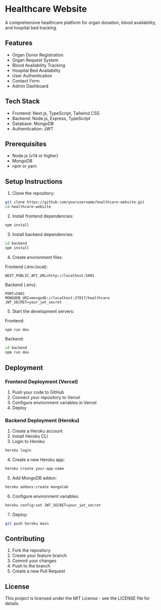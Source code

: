 # Healthcare Website

A comprehensive healthcare platform for organ donation, blood availability, and hospital bed tracking.

## Features

- Organ Donor Registration
- Organ Request System
- Blood Availability Tracking
- Hospital Bed Availability
- User Authentication
- Contact Form
- Admin Dashboard

## Tech Stack

- Frontend: Next.js, TypeScript, Tailwind CSS
- Backend: Node.js, Express, TypeScript
- Database: MongoDB
- Authentication: JWT

## Prerequisites

- Node.js (v14 or higher)
- MongoDB
- npm or yarn

## Setup Instructions

1. Clone the repository:
```bash
git clone https://github.com/yourusername/healthcare-website.git
cd healthcare-website
```

2. Install frontend dependencies:
```bash
npm install
```

3. Install backend dependencies:
```bash
cd backend
npm install
```

4. Create environment files:

Frontend (.env.local):
```
NEXT_PUBLIC_API_URL=http://localhost:5001
```

Backend (.env):
```
PORT=5001
MONGODB_URI=mongodb://localhost:27017/healthcare
JWT_SECRET=your_jwt_secret
```

5. Start the development servers:

Frontend:
```bash
npm run dev
```

Backend:
```bash
cd backend
npm run dev
```

## Deployment

### Frontend Deployment (Vercel)

1. Push your code to GitHub
2. Connect your repository to Vercel
3. Configure environment variables in Vercel
4. Deploy

### Backend Deployment (Heroku)

1. Create a Heroku account
2. Install Heroku CLI
3. Login to Heroku:
```bash
heroku login
```
4. Create a new Heroku app:
```bash
heroku create your-app-name
```
5. Add MongoDB addon:
```bash
heroku addons:create mongolab
```
6. Configure environment variables:
```bash
heroku config:set JWT_SECRET=your_jwt_secret
```
7. Deploy:
```bash
git push heroku main
```

## Contributing

1. Fork the repository
2. Create your feature branch
3. Commit your changes
4. Push to the branch
5. Create a new Pull Request

## License

This project is licensed under the MIT License - see the LICENSE file for details.
